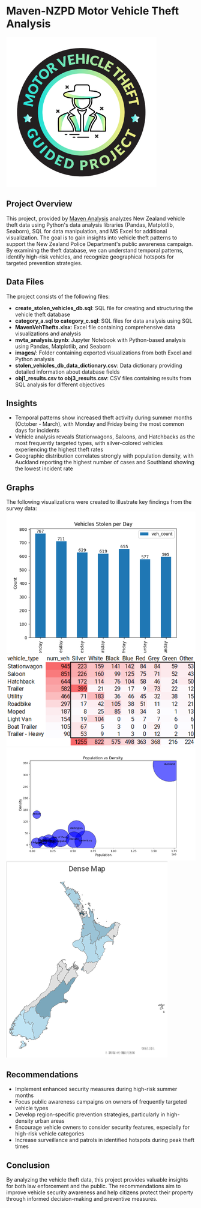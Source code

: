 # Maven-NZPD Motor Vehicle Theft Analysis

![Maven-NZPD Motor Vehicle Theft Analysis](images/2c181dbe-3026-48c5-b221-2198380774ac.png)

## Project Overview
This project, provided by [Maven Analysis](https://app.mavenanalytics.io/guided-projects/e5bca282-033d-4d4e-940c-b8e993e54b9f) analyzes New Zealand vehicle theft data using Python's data analysis libraries (Pandas, Matplotlib, Seaborn), SQL for data manipulation, and MS Excel for additional visualization. The goal is to gain insights into vehicle theft patterns to support the New Zealand Police Department's public awareness campaign. By examining the theft database, we can understand temporal patterns, identify high-risk vehicles, and recognize geographical hotspots for targeted prevention strategies.

## Data Files
The project consists of the following files:
* **create_stolen_vehicles_db.sql**: SQL file for creating and structuring the vehicle theft database
* **category_a.sql to category_c.sql**: SQL files for data analysis using SQL
* **MavenVehThefts.xlsx**: Excel file containing comprehensive data visualizations and analysis
* **mvta_analysis.ipynb**: Jupyter Notebook with Python-based analysis using Pandas, Matplotlib, and Seaborn
* **images/**: Folder containing exported visualizations from both Excel and Python analysis
* **stolen_vehicles_db_data_dictionary.csv**: Data dictionary providing detailed information about database fields
* **obj1_results.csv to obj3_results.csv**: CSV files containing results from SQL analysis for different objectives

## Insights
* Temporal patterns show increased theft activity during summer months (October - March), with Monday and Friday being the most common days for incidents
* Vehicle analysis reveals Stationwagons, Saloons, and Hatchbacks as the most frequently targeted types, with silver-colored vehicles experiencing the highest theft rates
* Geographic distribution correlates strongly with population density, with Auckland reporting the highest number of cases and Southland showing the lowest incident rate

## Graphs

The following visualizations were created to illustrate key findings from the survey data:
![Bar Chart](images/obj1_results.png)
![Heatmap](images/objective_02.png)
![Scatter Plot](images/obj3_scatterplot.png)
![Map](images/objective_03map.png)

## Recommendations
* Implement enhanced security measures during high-risk summer months
* Focus public awareness campaigns on owners of frequently targeted vehicle types
* Develop region-specific prevention strategies, particularly in high-density urban areas
* Encourage vehicle owners to consider security features, especially for high-risk vehicle categories
* Increase surveillance and patrols in identified hotspots during peak theft times

## Conclusion
By analyzing the vehicle theft data, this project provides valuable insights for both law enforcement and the public. The recommendations aim to improve vehicle security awareness and help citizens protect their property through informed decision-making and preventive measures.
